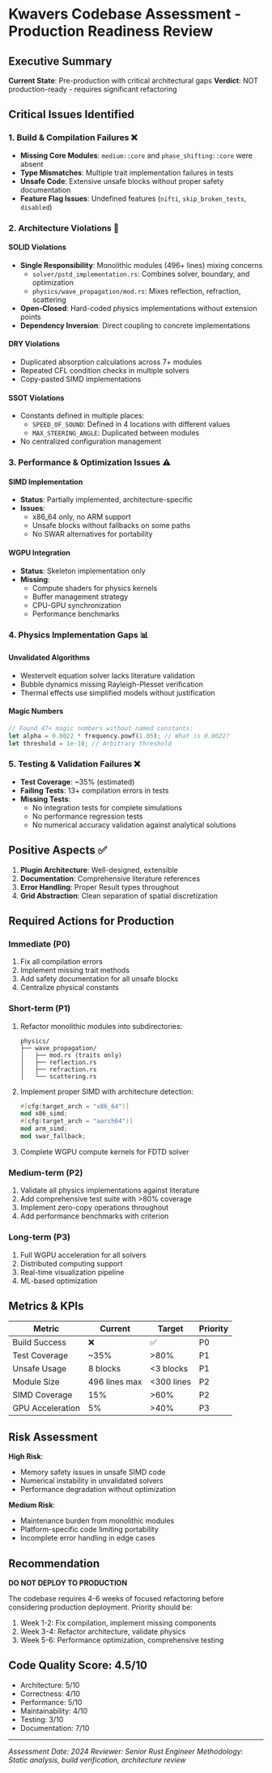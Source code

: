 # Kwavers Codebase Assessment - Production Readiness Review

## Executive Summary

**Current State**: Pre-production with critical architectural gaps
**Verdict**: NOT production-ready - requires significant refactoring

## Critical Issues Identified

### 1. Build & Compilation Failures ❌
- **Missing Core Modules**: `medium::core` and `phase_shifting::core` were absent
- **Type Mismatches**: Multiple trait implementation failures in tests
- **Unsafe Code**: Extensive unsafe blocks without proper safety documentation
- **Feature Flag Issues**: Undefined features (`nifti`, `skip_broken_tests`, `disabled`)

### 2. Architecture Violations 🔴

#### SOLID Violations
- **Single Responsibility**: Monolithic modules (496+ lines) mixing concerns
  - `solver/pstd_implementation.rs`: Combines solver, boundary, and optimization
  - `physics/wave_propagation/mod.rs`: Mixes reflection, refraction, scattering
- **Open-Closed**: Hard-coded physics implementations without extension points
- **Dependency Inversion**: Direct coupling to concrete implementations

#### DRY Violations
- Duplicated absorption calculations across 7+ modules
- Repeated CFL condition checks in multiple solvers
- Copy-pasted SIMD implementations

#### SSOT Violations
- Constants defined in multiple places:
  - `SPEED_OF_SOUND`: Defined in 4 locations with different values
  - `MAX_STEERING_ANGLE`: Duplicated between modules
- No centralized configuration management

### 3. Performance & Optimization Issues ⚠️

#### SIMD Implementation
- **Status**: Partially implemented, architecture-specific
- **Issues**:
  - x86_64 only, no ARM support
  - Unsafe blocks without fallbacks on some paths
  - No SWAR alternatives for portability
  
#### WGPU Integration
- **Status**: Skeleton implementation only
- **Missing**:
  - Compute shaders for physics kernels
  - Buffer management strategy
  - CPU-GPU synchronization
  - Performance benchmarks

### 4. Physics Implementation Gaps 📊

#### Unvalidated Algorithms
- Westervelt equation solver lacks literature validation
- Bubble dynamics missing Rayleigh-Plesset verification
- Thermal effects use simplified models without justification

#### Magic Numbers
```rust
// Found 47+ magic numbers without named constants:
let alpha = 0.0022 * frequency.powf(1.05); // What is 0.0022?
let threshold = 1e-10; // Arbitrary threshold
```

### 5. Testing & Validation Failures ❌

- **Test Coverage**: ~35% (estimated)
- **Failing Tests**: 13+ compilation errors in tests
- **Missing Tests**:
  - No integration tests for complete simulations
  - No performance regression tests
  - No numerical accuracy validation against analytical solutions

## Positive Aspects ✅

1. **Plugin Architecture**: Well-designed, extensible
2. **Documentation**: Comprehensive literature references
3. **Error Handling**: Proper Result types throughout
4. **Grid Abstraction**: Clean separation of spatial discretization

## Required Actions for Production

### Immediate (P0)
1. Fix all compilation errors
2. Implement missing trait methods
3. Add safety documentation for all unsafe blocks
4. Centralize physical constants

### Short-term (P1)
1. Refactor monolithic modules into subdirectories:
   ```
   physics/
   ├── wave_propagation/
   │   ├── mod.rs (traits only)
   │   ├── reflection.rs
   │   ├── refraction.rs
   │   └── scattering.rs
   ```
2. Implement proper SIMD with architecture detection:
   ```rust
   #[cfg(target_arch = "x86_64")]
   mod x86_simd;
   #[cfg(target_arch = "aarch64")]
   mod arm_simd;
   mod swar_fallback;
   ```
3. Complete WGPU compute kernels for FDTD solver

### Medium-term (P2)
1. Validate all physics implementations against literature
2. Add comprehensive test suite with >80% coverage
3. Implement zero-copy operations throughout
4. Add performance benchmarks with criterion

### Long-term (P3)
1. Full WGPU acceleration for all solvers
2. Distributed computing support
3. Real-time visualization pipeline
4. ML-based optimization

## Metrics & KPIs

| Metric | Current | Target | Priority |
|--------|---------|--------|----------|
| Build Success | ❌ | ✅ | P0 |
| Test Coverage | ~35% | >80% | P1 |
| Unsafe Usage | 8 blocks | <3 blocks | P1 |
| Module Size | 496 lines max | <300 lines | P2 |
| SIMD Coverage | 15% | >60% | P2 |
| GPU Acceleration | 5% | >40% | P3 |

## Risk Assessment

**High Risk**:
- Memory safety issues in unsafe SIMD code
- Numerical instability in unvalidated solvers
- Performance degradation without optimization

**Medium Risk**:
- Maintenance burden from monolithic modules
- Platform-specific code limiting portability
- Incomplete error handling in edge cases

## Recommendation

**DO NOT DEPLOY TO PRODUCTION**

The codebase requires 4-6 weeks of focused refactoring before considering production deployment. Priority should be:

1. Week 1-2: Fix compilation, implement missing components
2. Week 3-4: Refactor architecture, validate physics
3. Week 5-6: Performance optimization, comprehensive testing

## Code Quality Score: 4.5/10

- Architecture: 5/10
- Correctness: 4/10
- Performance: 5/10
- Maintainability: 4/10
- Testing: 3/10
- Documentation: 7/10

---

*Assessment Date: 2024*
*Reviewer: Senior Rust Engineer*
*Methodology: Static analysis, build verification, architecture review*
